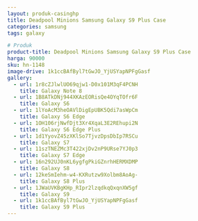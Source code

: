 ```yaml
---
layout: produk-casinghp
title: Deadpool Minions Samsung Galaxy S9 Plus Case
categories: samsung
tags: galaxy

# Produk
product-title: Deadpool Minions Samsung Galaxy S9 Plus Case
harga: 90000
sku: hn-1148
image-drive: 1k1ccBAfByl7tGwJO_YjUSYapNPFgGasf
gallery:
  - url: 1r8cZJlwlUO69qjw1-D0x101M3qF4PCNH
    title: Galaxy Note 8
  - url: 1B8ATkDNj944XKAzEORisQe4OYqTOfr6F
    title: Galaxy S6
  - url: 1lYoAcM3heOAVlDigEpUBK5Qdi7asWpCm
    title: Galaxy S6 Edge
  - url: 1OH106rjNwfDjt3Xr4XqaL3E2REhupi2N
    title: Galaxy S6 Edge Plus
  - url: 1d1YyovZ45zXKlSo7TjvzDpsDbIp7RSCu
    title: Galaxy S7
  - url: 11szTNEZMc3T422xjDv2nP9URse7YJ0p3
    title: Galaxy S7 Edge
  - url: 16n292UJ0nKL6ygfgPkiGZnrhHERMXDMP
    title: Galaxy S8
  - url: 12keSmIehm-w4-KXRutzw9Xolbm8AoAg-
    title: Galaxy S8 Plus
  - url: 1JWaUVKBgKHp_RIpr2lzqdkqQxqnXW5gf
    title: Galaxy S9
  - url: 1k1ccBAfByl7tGwJO_YjUSYapNPFgGasf
    title: Galaxy S9 Plus
---
```

